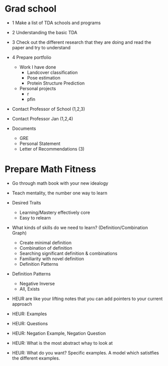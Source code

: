 #  Grad school

* 1 Make a list of TDA schools and programs
* 2 Understanding the basic TDA
* 3 Check out the different research that they are doing and read the paper and try to understand
* 4 Prepare portfolio
  * Work I have done
    * Landcover classification
    * Pose estimation
    * Protein Structure Prediction
  * Personal projects
    * r
    * pfin


* Contact Professor of School (1,2,3)
* Contact Professor Jan (1,2,4)


* Documents
  * GRE
  * Personal Statement
  * Letter of Recommendations (3)



# Prepare Math Fitness

* Go through math book with your new idealogy
* Teach mentality, the number one way to learn

* Desired Traits
  * Learning/Mastery effectively core
  * Easy to relearn

* What kinds of skills do we need to learn? (Definition/Combination Graph)
  * Create minimal definition
  * Combination of definition
  * Searching significant definition & combinations
  * Familiarity with novel definition
  * Definition Patterns

* Definition Patterns
  * Negative Inverse
  * All, Exists

    
* HEUR are like your lifting notes that you can add pointers to your current approach
* HEUR: Examples
* HEUR: Questions
* HEUR: Negation Example, Negation Question
* HEUR: What is the most abstract whay to look at
* HEUR: What do you want? Specific examples. A model which satistfies the different examples.
